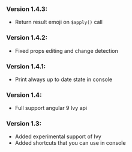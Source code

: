 ### Version 1.4.3:
 - Return result emoji on `$apply()` call

### Version 1.4.2:
 - Fixed props editing and change detection

### Version 1.4.1:
 - Print always up to date state in console

### Version 1.4:
 - Full support angular 9 Ivy api

### Version 1.3:
  - Added experimental support of Ivy
  - Added shortcuts that you can use in console
